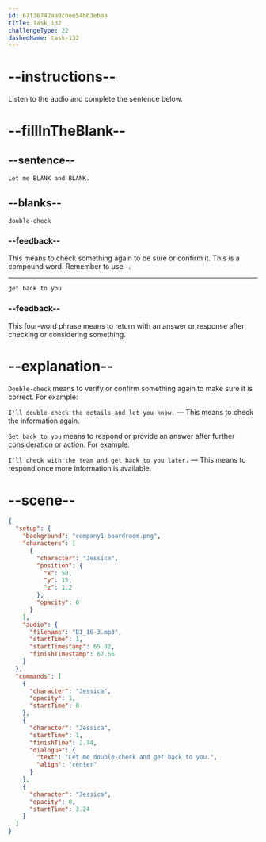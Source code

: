 ```yaml
---
id: 67f36742aa0cbee54b63ebaa
title: Task 132
challengeType: 22
dashedName: task-132
---
```


<!-- (Audio) Jessica: Let me double-check and get back to you. -->

# --instructions--

Listen to the audio and complete the sentence below.

# --fillInTheBlank--

## --sentence--

`Let me BLANK and BLANK.`

## --blanks--

`double-check`

### --feedback--

This means to check something again to be sure or confirm it. This is a compound word. Remember to use `-`.

---

`get back to you`

### --feedback--

This four-word phrase means to return with an answer or response after checking or considering something.

# --explanation--

`Double-check` means to verify or confirm something again to make sure it is correct. For example:

`I'll double-check the details and let you know.` — This means to check the information again.

`Get back to you` means to respond or provide an answer after further consideration or action. For example: 

`I'll check with the team and get back to you later.` — This means to respond once more information is available.

# --scene--

```json
{
  "setup": {
    "background": "company1-boardroom.png",
    "characters": [
      {
        "character": "Jessica",
        "position": {
          "x": 50,
          "y": 15,
          "z": 1.2
        },
        "opacity": 0
      }
    ],
    "audio": {
      "filename": "B1_16-3.mp3",
      "startTime": 1,
      "startTimestamp": 65.82,
      "finishTimestamp": 67.56
    }
  },
  "commands": [
    {
      "character": "Jessica",
      "opacity": 1,
      "startTime": 0
    },
    {
      "character": "Jessica",
      "startTime": 1,
      "finishTime": 2.74,
      "dialogue": {
        "text": "Let me double-check and get back to you.",
        "align": "center"
      }
    },
    {
      "character": "Jessica",
      "opacity": 0,
      "startTime": 3.24
    }
  ]
}
```
